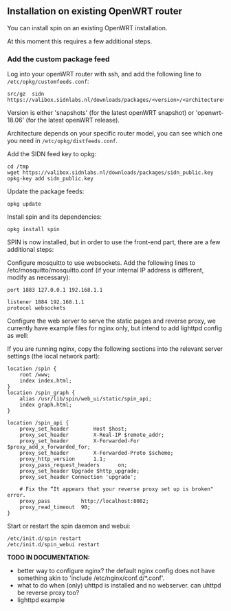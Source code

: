 ## Installation on existing OpenWRT router

You can install spin on an existing OpenWRT installation.

At this moment this requires a few additional steps.

### Add the custom package feed

Log into your openWRT router with ssh, and add the following line to `/etc/opkg/customfeeds.conf`:

    src/gz	sidn	https://valibox.sidnlabs.nl/downloads/packages/<version>/<architecture>/sidn

Version is either 'snapshots' (for the latest openWRT snapshot) or 'openwrt-18.06' (for the latest openWRT release). 

Architecture depends on your specific router model, you can see which one you need in `/etc/opkg/distfeeds.conf`.

Add the SIDN feed key to opkg:

    cd /tmp
    wget https://valibox.sidnlabs.nl/downloads/packages/sidn_public.key
    opkg-key add sidn_public.key

Update the package feeds:

    opkg update

Install spin and its dependencies:

    opkg install spin

SPIN is now installed, but in order to use the front-end part, there are a few additional steps:

Configure mosquitto to use websockets. Add the following lines to /etc/mosquitto/mosquitto.conf (if your internal IP address is different, modify as necessary):

    port 1883 127.0.0.1 192.168.1.1

    listener 1884 192.168.1.1
    protocol websockets

Configure the web server to serve the static pages and reverse proxy, we currently have example files for nginx only, but intend to add lighttpd config as well:

If you are running nginx, copy the following sections into the relevant server settings (the local network part):

	location /spin {
	    root /www;
	    index index.html;
	}
	location /spin_graph {
	    alias /usr/lib/spin/web_ui/static/spin_api;
	    index graph.html;
	}

	location /spin_api {
	    proxy_set_header        Host $host;
	    proxy_set_header        X-Real-IP $remote_addr;
	    proxy_set_header        X-Forwarded-For $proxy_add_x_forwarded_for;
	    proxy_set_header        X-Forwarded-Proto $scheme;
	    proxy_http_version      1.1;
	    proxy_pass_request_headers      on;
	    proxy_set_header Upgrade $http_upgrade;
	    proxy_set_header Connection 'upgrade';

	    # Fix the “It appears that your reverse proxy set up is broken" error.
	    proxy_pass          http://localhost:8002;
	    proxy_read_timeout  90;
	}

Start or restart the spin daemon and webui:

    /etc/init.d/spin restart
    /etc/init.d/spin_webui restart


**TODO IN DOCUMENTATION:**

- better way to configure nginx? the default nginx config does not have something akin to 'include /etc/nginx/conf.d/*.conf'.
- what to do when (only) uhttpd is installed and no webserver. can uhttpd be reverse proxy too?
- lighttpd example
